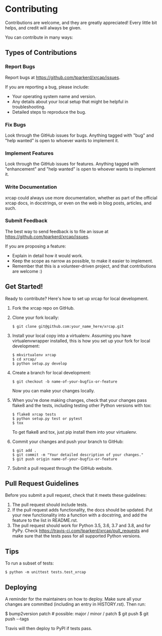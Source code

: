 # Contributing

Contributions are welcome, and they are greatly appreciated! Every little bit helps, and credit will always be given.

You can contribute in many ways:

## Types of Contributions

### Report Bugs

Report bugs at <https://github.com/tparkerd/xrcap/issues>.

If you are reporting a bug, please include:

- Your operating system name and version.
- Any details about your local setup that might be helpful in troubleshooting.
- Detailed steps to reproduce the bug.

### Fix Bugs

Look through the GitHub issues for bugs. Anything tagged with "bug" and "help wanted" is open to whoever wants to implement it.

### Implement Features

Look through the GitHub issues for features. Anything tagged with "enhancement" and "help wanted" is open to whoever wants to implement it.

### Write Documentation

xrcap could always use more documentation, whether as part of the official xrcap docs, in docstrings, or even on the web in blog posts, articles, and such.

### Submit Feedback

The best way to send feedback is to file an issue at <https://github.com/tparkerd/xrcap/issues>.

If you are proposing a feature:

- Explain in detail how it would work.
- Keep the scope as narrow as possible, to make it easier to implement.
- Remember that this is a volunteer-driven project, and that contributions are welcome :)

## Get Started!

Ready to contribute? Here's how to set up xrcap for local development.

1.  Fork the xrcap repo on GitHub.
2.  Clone your fork locally:

        $ git clone git@github.com:your_name_here/xrcap.git

3.  Install your local copy into a virtualenv. Assuming you have virtualenvwrapper installed, this is how you set up your fork for local development:

        $ mkvirtualenv xrcap
        $ cd xrcap/
        $ python setup.py develop

4.  Create a branch for local development:

        $ git checkout -b name-of-your-bugfix-or-feature

    Now you can make your changes locally.

5.  When you're done making changes, check that your changes pass flake8 and the tests, including testing other Python versions with tox:

        $ flake8 xrcap tests
        $ python setup.py test or pytest
        $ tox

    To get flake8 and tox, just pip install them into your virtualenv.

6.  Commit your changes and push your branch to GitHub:

        $ git add .
        $ git commit -m "Your detailed description of your changes."
        $ git push origin name-of-your-bugfix-or-feature

7.  Submit a pull request through the GitHub website.

## Pull Request Guidelines

Before you submit a pull request, check that it meets these guidelines:

1.  The pull request should include tests.
2.  If the pull request adds functionality, the docs should be updated. Put your new functionality into a function with a docstring, and add the feature to the list in README.rst.
3.  The pull request should work for Python 3.5, 3.6, 3.7 and 3.8, and for PyPy. Check <https://travis-ci.com/tparkerd/xrcap/pull_requests> and make sure that the tests pass for all supported Python versions.

## Tips

To run a subset of tests:

    $ python -m unittest tests.test_xrcap

## Deploying

A reminder for the maintainers on how to deploy. Make sure all your changes are committed (including an entry in HISTORY.rst). Then run:

\$ bump2version patch \# possible: major / minor / patch \$ git push \$ git push --tags

Travis will then deploy to PyPI if tests pass.
